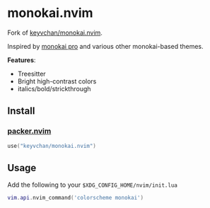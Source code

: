 # monokai.nvim

Fork of [keyvchan/monokai.nvim](https://github.com/keyvchan/monokai.nvim).

Inspired by [monokai pro](https://monokai.pro) and various other monokai-based themes.

**Features**:

- Treesitter
- Bright high-contrast colors
- italics/bold/strickthrough

## Install

### [packer.nvim](https://github.com/wbthomason/packer.nvim)

```lua
use("keyvchan/monokai.nvim")
```

## Usage

Add the following to your `$XDG_CONFIG_HOME/nvim/init.lua`

```lua
vim.api.nvim_command('colorscheme monokai')
```
